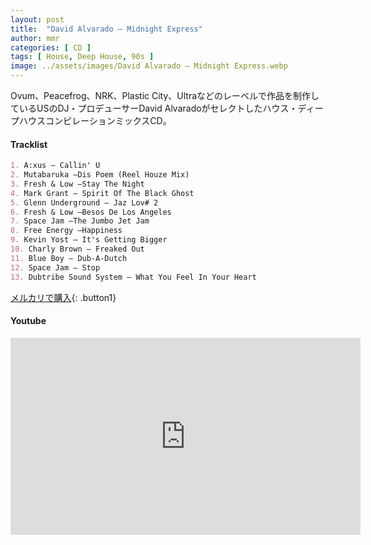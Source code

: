 ```yaml
---
layout: post
title:  "David Alvarado – Midnight Express"
author: mmr
categories: [ CD ]
tags: [ House, Deep House, 90s ]
image: ../assets/images/David Alvarado – Midnight Express.webp
---
```


Ovum、Peacefrog、NRK、Plastic City、Ultraなどのレーベルで作品を制作しているUSのDJ・プロデューサーDavid Alvaradoがセレクトしたハウス・ディープハウスコンピレーションミックスCD。


#### Tracklist
```md
1. A:xus – Callin' U
2. Mutabaruka –Dis Poem (Reel Houze Mix)
3. Fresh & Low –Stay The Night
4. Mark Grant – Spirit Of The Black Ghost
5. Glenn Underground – Jaz Lov# 2
6. Fresh & Low –Besos De Los Angeles
7. Space Jam –The Jumbo Jet Jam
8. Free Energy –Happiness
9. Kevin Yost – It's Getting Bigger
10. Charly Brown – Freaked Out
11. Blue Boy – Dub-A-Dutch
12. Space Jam – Stop
13. Dubtribe Sound System – What You Feel In Your Heart
```

[メルカリで購入](https://jp.mercari.com/item/m65513390383?afid=6142608987){: .button1}

#### Youtube
<iframe width="560" height="315" src="https://www.youtube.com/embed/eZv34AvPQXw?si=-GPQekG00ToJgt96" title="YouTube video player" frameborder="0" allow="accelerometer; autoplay; clipboard-write; encrypted-media; gyroscope; picture-in-picture; web-share" referrerpolicy="strict-origin-when-cross-origin" allowfullscreen></iframe>